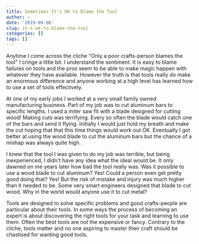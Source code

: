 ```yaml
---
title: Sometimes It's OK to Blame the Tool
author: ~
date: '2019-09-06'
slug: it-s-ok-to-blame-the-tool
categories: []
tags: []
---
```



Anytime I come across the cliche "Only a poor crafts-person blames the tool" I cringe a little bit. I understand the sentiment. It is easy to blame failures on tools and the pros seem to be able to make magic happen with whatever they have available. However the truth is that tools really do make an enormous difference and anyone working at a high level has learned how to use a set of tools effectively.

At one of my early jobs I worked at a very small family owned manufacturing business. Part of my job was to cut aluminum bars to specific lengths. I used a miter saw fit with a blade designed for cutting wood! Making cuts was terrifying. Every so often the blade would catch one of the bars and send it flying. Initially I would just hold my breath and make the cut hoping that that this time things would work out OK. Eventually I got better at using the wood blade to cut the aluminum bars but the chance of a mishap was always quite high.

I knew that the tool I was given to do my job was terrible, but being inexperienced, I didn't have any idea what the ideal would be. It only dawned on me years later how bad the tool really was. Was it possible to use a wood blade to cut aluminum? Yes! Could a person even get pretty good doing that? Yes! But the risk of mistake and injury was much higher than it needed to be. Some very smart engineers  designed that blade to cut wood. Why in the world would anyone use it to cut metal?

Tools are designed to solve specific problems and good crafts-people are particular about their tools. In some ways the process of becoming an expert is about discovering the right tools for your task and learning to use them. Often the best tools are not the expensive or fancy. Contrary to the cliche, tools matter and no one aspiring to master their craft should be chastised for wanting good tools. 







